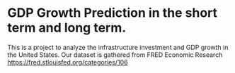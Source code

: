 # GDP Growth Prediction in the short term and long term.
This is a project to analyze the infrastructure investment and GDP growth in the United States. Our dataset is gathered from FRED Economic Research https://fred.stlouisfed.org/categories/106
